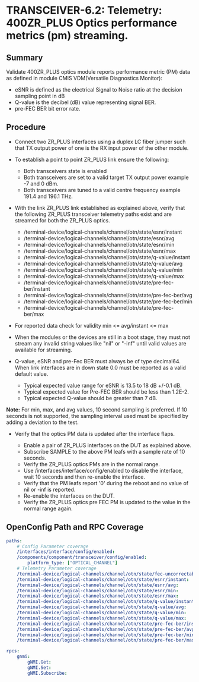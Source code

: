 # TRANSCEIVER-6.2: Telemetry: 400ZR_PLUS Optics performance metrics (pm) streaming.

## Summary

Validate 400ZR_PLUS optics module reports performance metric (PM) data as defined in
module CMIS VDM(Versatile Diagnostics Monitor):
*   eSNR is defined as the electrical Signal to Noise ratio at the decision sampling point in dB
*   Q-value is the decibel (dB) value representing signal BER.
*   pre-FEC BER bit error rate.

## Procedure

*   Connect two ZR_PLUS interfaces using a duplex LC fiber jumper such that TX
    output power of one is the RX input power of the other module.

*   To establish a point to point ZR_PLUS link ensure the following:
      * Both transceivers state is enabled
      * Both transceivers are set to a valid target TX output power
        example -7 and 0 dBm.
      * Both transceivers are tuned to a valid centre frequency
        example 191.4 and 196.1 THz.

*   With the link ZR_PLUS link established as explained above, verify that the
    following ZR_PLUS transceiver telemetry paths exist and are streamed for both
    the ZR_PLUS optics.
    *   /terminal-device/logical-channels/channel/otn/state/esnr/instant
    *   /terminal-device/logical-channels/channel/otn/state/esnr/avg
    *   /terminal-device/logical-channels/channel/otn/state/esnr/min
    *   /terminal-device/logical-channels/channel/otn/state/esnr/max
    *   /terminal-device/logical-channels/channel/otn/state/q-value/instant
    *   /terminal-device/logical-channels/channel/otn/state/q-value/avg
    *   /terminal-device/logical-channels/channel/otn/state/q-value/min
    *   /terminal-device/logical-channels/channel/otn/state/q-value/max
    *   /terminal-device/logical-channels/channel/otn/state/pre-fec-ber/instant
    *   /terminal-device/logical-channels/channel/otn/state/pre-fec-ber/avg
    *   /terminal-device/logical-channels/channel/otn/state/pre-fec-ber/min
    *   /terminal-device/logical-channels/channel/otn/state/pre-fec-ber/max


*   For reported data check for validity min <= avg/instant <= max

*   When the modules or the devices are still in a boot stage, they must not
    stream any invalid string values like "nil" or "-inf" until valid values
    are available for streaming.

*   Q-value, eSNR and pre-Fec BER must always be of type decimal64. When link
    interfaces are in down state 0.0 must be reported as a valid default value.
    *   Typical expected value range for eSNR is 13.5 to 18 dB +/-0.1 dB.
    *   Typical expected value for Pre-FEC BER should be less than 1.2E-2.
    *   Typical expected Q-value should be greater than 7 dB.


**Note:** For min, max, and avg values, 10 second sampling is preferred. If 
          10 seconds is not supported, the sampling interval used must be
          specified by adding a deviation to the test.


*   Verify that the optics PM data is updated after the interface flaps.

    *   Enable a pair of ZR_PLUS interfaces on the DUT as explained above.
    *   Subscribe SAMPLE to the above PM leafs with a sample rate of 10
        seconds.
    *   Verify the ZR_PLUS optics PMs are in the normal range.
    *   Use /interfaces/interface/config/enabled to disable the
        interface, wait 10 seconds and then re-enable the interface.
    *   Verify that the PM leafs report '0' during the reboot and no value
        of nil or -inf is reported.
    *   Re-enable the interfaces on the DUT.
    *   Verify the ZR_PLUS optics pre FEC PM is updated to the value in the normal
        range again. 

## OpenConfig Path and RPC Coverage

```yaml
paths:
    # Config Parameter coverage
    /interfaces/interface/config/enabled:
    /components/component/transceiver/config/enabled:
        platform_type: ["OPTICAL_CHANNEL"]
    # Telemetry Parameter coverage
    /terminal-device/logical-channels/channel/otn/state/fec-uncorrectable-blocks:
    /terminal-device/logical-channels/channel/otn/state/esnr/instant:
    /terminal-device/logical-channels/channel/otn/state/esnr/avg:
    /terminal-device/logical-channels/channel/otn/state/esnr/min:
    /terminal-device/logical-channels/channel/otn/state/esnr/max:
    /terminal-device/logical-channels/channel/otn/state/q-value/instant:
    /terminal-device/logical-channels/channel/otn/state/q-value/avg:
    /terminal-device/logical-channels/channel/otn/state/q-value/min:
    /terminal-device/logical-channels/channel/otn/state/q-value/max:
    /terminal-device/logical-channels/channel/otn/state/pre-fec-ber/instant:
    /terminal-device/logical-channels/channel/otn/state/pre-fec-ber/avg:
    /terminal-device/logical-channels/channel/otn/state/pre-fec-ber/min:
    /terminal-device/logical-channels/channel/otn/state/pre-fec-ber/max:

rpcs:
    gnmi:
        gNMI.Get:
        gNMI.Set:
        gNMI.Subscribe:
```